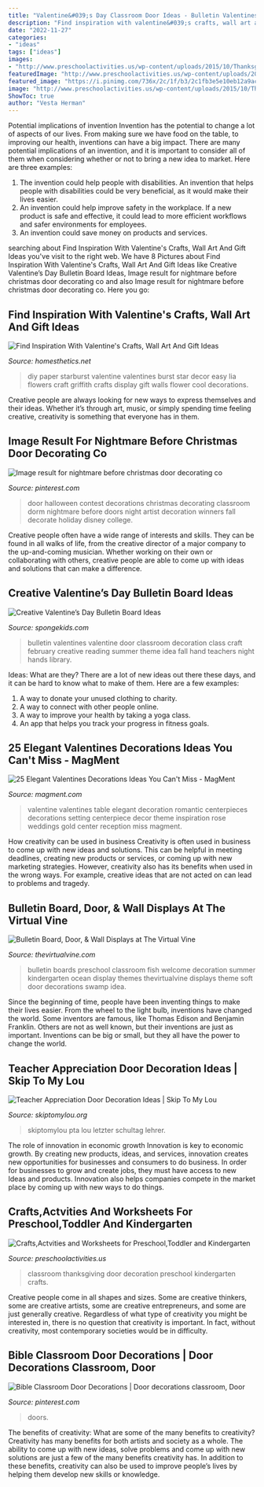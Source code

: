 ```yaml
---
title: "Valentine&#039;s Day Classroom Door Ideas - Bulletin Valentines Valentine Door Classroom Decoration Class Craft February Creative Reading Summer Theme Idea Fall Hand Teachers Night Hands Library"
description: "Find inspiration with valentine&#039;s crafts, wall art and gift ideas"
date: "2022-11-27"
categories:
- "ideas"
tags: ["ideas"]
images:
- "http://www.preschoolactivities.us/wp-content/uploads/2015/10/Thanksgiving-classroom-door..jpg"
featuredImage: "http://www.preschoolactivities.us/wp-content/uploads/2015/10/Thanksgiving-classroom-door..jpg"
featured_image: "https://i.pinimg.com/736x/2c/1f/b3/2c1fb3e5e10eb12a9ac433c407c8a694.jpg"
image: "http://www.preschoolactivities.us/wp-content/uploads/2015/10/Thanksgiving-classroom-door..jpg"
ShowToc: true
author: "Vesta Herman"
---
```



Potential implications of invention
Invention has the potential to change a lot of aspects of our lives. From making sure we have food on the table, to improving our health, inventions can have a big impact. There are many potential implications of an invention, and it is important to consider all of them when considering whether or not to bring a new idea to market. Here are three examples: 
1. The invention could help people with disabilities. An invention that helps people with disabilities could be very beneficial, as it would make their lives easier. 
2. An invention could help improve safety in the workplace. If a new product is safe and effective, it could lead to more efficient workflows and safer environments for employees. 
3. An invention could save money on products and services.

	

		
searching about Find Inspiration With Valentine&#039;s Crafts, Wall Art And Gift Ideas you've visit to the right web. We have 8 Pictures about Find Inspiration With Valentine&#039;s Crafts, Wall Art And Gift Ideas like Creative Valentine’s Day Bulletin Board Ideas, Image result for nightmare before christmas door decorating co and also Image result for nightmare before christmas door decorating co. Here you go:
		
    
## Find Inspiration With Valentine&#039;s Crafts, Wall Art And Gift Ideas

<img loading=lazy src="https://cdn.homesthetics.net/wp-content/uploads/2015/01/Find-Inspiration-With-Valentines-Wall-Art-And-Gift-Ideas-homesthetics.net-95.jpg" onerror="this.onerror=null;this.src='https://tse2.mm.bing.net/th?id=OIP.qUYGjd7wnmKux3aY7MKuNQHaLM&amp;pid=15.1';" alt="Find Inspiration With Valentine&#039;s Crafts, Wall Art And Gift Ideas">

_Source: homesthetics.net_

>diy paper starburst valentine valentines burst star decor easy lia flowers craft griffith crafts display gift walls flower cool decorations. 

	

Creative people are always looking for new ways to express themselves and their ideas. Whether it’s through art, music, or simply spending time feeling creative, creativity is something that everyone has in them.

    
## Image Result For Nightmare Before Christmas Door Decorating Co

<img loading=lazy src="https://i.pinimg.com/736x/2c/1f/b3/2c1fb3e5e10eb12a9ac433c407c8a694.jpg" onerror="this.onerror=null;this.src='https://tse2.mm.bing.net/th?id=OIP._K4Di9iLWucsC7FzHZGvCQHaJ4&amp;pid=15.1';" alt="Image result for nightmare before christmas door decorating co">

_Source: pinterest.com_

>door halloween contest decorations christmas decorating classroom dorm nightmare before doors night artist decoration winners fall decorate holiday disney college. 

	

Creative people often have a wide range of interests and skills. They can be found in all walks of life, from the creative director of a major company to the up-and-coming musician. Whether working on their own or collaborating with others, creative people are able to come up with ideas and solutions that can make a difference.

    
## Creative Valentine’s Day Bulletin Board Ideas

<img loading=lazy src="http://spongekids.com/wp-content/uploads/2015/09/1-valentines-day-bulletin-board.jpg" onerror="this.onerror=null;this.src='https://tse2.mm.bing.net/th?id=OIP.U8XCx14UHyA1xnjhkQGPMgHaOR&amp;pid=15.1';" alt="Creative Valentine’s Day Bulletin Board Ideas">

_Source: spongekids.com_

>bulletin valentines valentine door classroom decoration class craft february creative reading summer theme idea fall hand teachers night hands library. 

	

Ideas: What are they?
There are a lot of new ideas out there these days, and it can be hard to know what to make of them. Here are a few examples:
1. A way to donate your unused clothing to charity.
2. A way to connect with other people online.
3. A way to improve your health by taking a yoga class.
4. An app that helps you track your progress in fitness goals.

    
## 25 Elegant Valentines Decorations Ideas You Can&#039;t Miss - MagMent

<img loading=lazy src="https://www.magment.com/wp-content/uploads/2016/11/Valentines-Day-Wedding-Centerpiece.jpg" onerror="this.onerror=null;this.src='https://tse3.mm.bing.net/th?id=OIP.9wWqkp_qQ0GZ4KLQv8xSSQHaLH&amp;pid=15.1';" alt="25 Elegant Valentines Decorations Ideas You Can&#039;t Miss - MagMent">

_Source: magment.com_

>valentine valentines table elegant decoration romantic centerpieces decorations setting centerpiece decor theme inspiration rose weddings gold center reception miss magment. 

	

How creativity can be used in business
Creativity is often used in business to come up with new ideas and solutions. This can be helpful in meeting deadlines, creating new products or services, or coming up with new marketing strategies. However, creativity also has its benefits when used in the wrong ways. For example, creative ideas that are not acted on can lead to problems and tragedy.

    
## Bulletin Board, Door, &amp; Wall Displays At The Virtual Vine

<img loading=lazy src="http://www.thevirtualvine.com/images/oceans/oc/schbb.jpg" onerror="this.onerror=null;this.src='https://tse2.mm.bing.net/th?id=OIP.vOtcci6Lic3PJNRjtweM3gHaHc&amp;pid=15.1';" alt="Bulletin Board, Door, &amp; Wall Displays at The Virtual Vine">

_Source: thevirtualvine.com_

>bulletin boards preschool classroom fish welcome decoration summer kindergarten ocean display themes thevirtualvine displays theme soft door decorations swamp idea. 

	

Since the beginning of time, people have been inventing things to make their lives easier. From the wheel to the light bulb, inventions have changed the world. Some inventors are famous, like Thomas Edison and Benjamin Franklin. Others are not as well known, but their inventions are just as important. Inventions can be big or small, but they all have the power to change the world.

    
## Teacher Appreciation Door Decoration Ideas | Skip To My Lou

<img loading=lazy src="https://www.skiptomylou.org/wp-content/uploads/2010/04/TeacherDoor-superstar-1.jpg" onerror="this.onerror=null;this.src='https://tse1.mm.bing.net/th?id=OIP.cYkg-tU2Kjc2ahS02dihHwAAAA&amp;pid=15.1';" alt="Teacher Appreciation Door Decoration Ideas | Skip To My Lou">

_Source: skiptomylou.org_

>skiptomylou pta lou letzter schultag lehrer. 

	

The role of innovation in economic growth
Innovation is key to economic growth. By creating new products, ideas, and services, innovation creates new opportunities for businesses and consumers to do business. In order for businesses to grow and create jobs, they must have access to new Ideas and products. Innovation also helps companies compete in the market place by coming up with new ways to do things.

    
## Crafts,Actvities And Worksheets For Preschool,Toddler And Kindergarten

<img loading=lazy src="http://www.preschoolactivities.us/wp-content/uploads/2015/10/Thanksgiving-classroom-door..jpg" onerror="this.onerror=null;this.src='https://tse3.mm.bing.net/th?id=OIP.IEhuTk-FDl7UprRqJpSxeAHaPe&amp;pid=15.1';" alt="Crafts,Actvities and Worksheets for Preschool,Toddler and Kindergarten">

_Source: preschoolactivities.us_

>classroom thanksgiving door decoration preschool kindergarten crafts. 

	

Creative people come in all shapes and sizes. Some are creative thinkers, some are creative artists, some are creative entrepreneurs, and some are just generally creative. Regardless of what type of creativity you might be interested in, there is no question that creativity is important. In fact, without creativity, most contemporary societies would be in difficulty.

    
## Bible Classroom Door Decorations | Door Decorations Classroom, Door

<img loading=lazy src="http://i.pinimg.com/1200x/ae/8d/13/ae8d133e10e892bd153a31d536822b48.jpg" onerror="this.onerror=null;this.src='https://tse4.mm.bing.net/th?id=OIP.nKS6X94NQh5ltUabwneYFwHaM7&amp;pid=15.1';" alt="Bible Classroom Door Decorations | Door decorations classroom, Door">

_Source: pinterest.com_

>doors. 

	

The benefits of creativity: What are some of the many benefits to creativity?
Creativity has many benefits for both artists and society as a whole. The ability to come up with new ideas, solve problems and come up with new solutions are just a few of the many benefits creativity has. In addition to these benefits, creativity can also be used to improve people’s lives by helping them develop new skills or knowledge.

